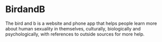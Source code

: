 # BirdandB
The bird and b is a website and phone app that helps people learn more about human sexuality in themselves, culturally, biologically and psychologically, with references to outside sources for more help.
